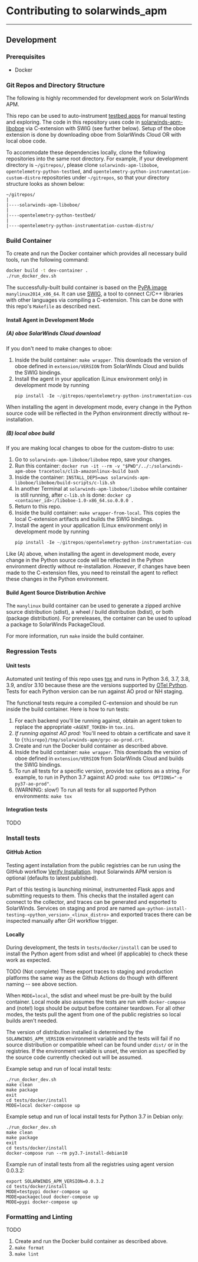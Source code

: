 # Contributing to solarwinds_apm
----

## Development

### Prerequisites

* Docker

### Git Repos and Directory Structure

The following is highly recommended for development work on SolarWinds APM.

This repo can be used to auto-instrument [testbed apps](https://github.com/appoptics/opentelemetry-python-testbed) for manual testing and exploring. The code in this repository uses code in [solarwinds-apm-liboboe](https://github.com/librato/solarwinds-apm-liboboe) via C-extension with SWIG (see further below). Setup of the oboe extension is done by downloading oboe from SolarWinds Cloud OR with local oboe code.

To accommodate these dependencies locally, clone the following repositories into the same root directory. For example, if your development directory is `~/gitrepos/`, please clone `solarwinds-apm-liboboe`, `opentelemetry-python-testbed`, and `opentelemetry-python-instrumentation-custom-distro` repositories under `~/gitrepos`, so that your directory structure looks as shown below:
```
~/gitrepos/
|
|----solarwinds-apm-liboboe/
|
|----opentelemetry-python-testbed/
|
|----opentelemetry-python-instrumentation-custom-distro/
```
### Build Container

To create and run the Docker container which provides all necessary build tools, run the following command:
```bash
docker build -t dev-container .
./run_docker_dev.sh
```

The successfully-built build container is based on the [PyPA image](https://github.com/pypa/manylinux) `manylinux2014_x86_64`. It can use [SWIG](https://www.swig.org/Doc1.3/Python.html), a tool to connect C/C++ libraries with other languages via compiling a C-extension. This can be done with this repo's `Makefile` as described next.

#### Install Agent in Development Mode

##### (A) oboe SolarWinds Cloud download

If you don't need to make changes to oboe:

1. Inside the build container: `make wrapper`. This downloads the version of oboe defined in `extension/VERSION` from SolarWinds Cloud and builds the SWIG bindings.
2. Install the agent in your application (Linux environment only) in development mode by running
   ```python
   pip install -Ie ~/gitrepos/opentelemetry-python-instrumentation-custom-distro/
   ```
When installing the agent in development mode, every change in the Python source code will be reflected in the Python environment directly without re-installation.

##### (B) local oboe build

If you are making local changes to oboe for the custom-distro to use:

1. Go to `solarwinds-apm-liboboe/liboboe` repo, save your changes.
2. Run this container: `docker run -it --rm -v "$PWD"/../:/solarwinds-apm-oboe tracetools/clib-amazonlinux-build bash`
3. Inside the container: `INSTALL_DEPS=aws solarwinds-apm-liboboe/liboboe/build-scripts/c-lib.sh`
4. In another Terminal at `solarwinds-apm-liboboe/liboboe` while container is still running, after `c-lib.sh` is done: `docker cp <container_id>:/liboboe-1.0-x86_64.so.0.0.0 .`
5. Return to this repo.
6. Inside the build container: `make wrapper-from-local`. This copies the local C-extension artifacts and builds the SWIG bindings.
7. Install the agent in your application (Linux environment only) in development mode by running
   ```python
   pip install -Ie ~/gitrepos/opentelemetry-python-instrumentation-custom-distro/
   ```
Like (A) above, when installing the agent in development mode, every change in the Python source code will be reflected in the Python environment directly without re-installation. _However_, if changes have been made to the C-extension files, you need to reinstall the agent to reflect these changes in the Python environment.

#### Build Agent Source Distribution Archive

The `manylinux` build container can be used to generate a zipped archive source distribution (sdist), a wheel / build distribution (bdist), or both (package distribution). For prereleases, the container can be used to upload a package to SolarWinds PackageCloud.

For more information, run `make` inside the build container.

### Regression Tests

#### Unit tests

Automated unit testing of this repo uses [tox](https://tox.readthedocs.io) and runs in Python 3.6, 3.7, 3.8, 3.9, and/or 3.10 because these are the versions supported by [OTel Python](https://github.com/open-telemetry/opentelemetry-python/blob/main/tox.ini). Tests for each Python version can be run against AO prod or NH staging.

The functional tests require a compiled C-extension and should be run inside the build container. Here is how to run tests:

1. For each backend you'll be running against, obtain an agent token to replace the appropriate `<AGENT_TOKEN>` in `tox.ini`.
2. _If running against AO prod:_ You'll need to obtain a certificate and save it to `{thisrepo}/tmp/solarwinds-apm/grpc-ao-prod.crt`. 
3. Create and run the Docker build container as described above.
4. Inside the build container: `make wrapper`. This downloads the version of oboe defined in `extension/VERSION` from SolarWinds Cloud and builds the SWIG bindings.
5. To run all tests for a specific version, provide tox options as a string. For example, to run in Python 3.7 against AO prod: `make tox OPTIONS="-e py37-ao-prod"`.
6. (WARNING: slow!) To run all tests for all supported Python environments: `make tox`

#### Integration tests

TODO

### Install tests

#### GitHub Action

Testing agent installation from the public registries can be run using the GitHub workflow [Verify Installation](https://github.com/appoptics/opentelemetry-python-instrumentation-custom-distro/actions/workflows/verify_install.yaml). Input Solarwinds APM version is optional (defaults to latest published).

Part of this testing is launching minimal, instrumented Flask apps and submitting requests to them. This checks that the installed agent can connect to the collector, and traces can be generated and exported to SolarWinds. Services on staging and prod are named `apm-python-install-testing-<python_version>_<linux_distro>` and exported traces there can be inspected manually after GH workflow trigger.

#### Locally

During development, the tests in `tests/docker/install` can be used to install the Python agent from sdist and wheel (if applicable) to check these work as expected.

TODO (Not complete) These export traces to staging and production platforms the same way as the Github Actions do though with different naming -- see above section.

When `MODE=local`, the sdist and wheel must be pre-built by the build container. Local mode also assumes the tests are run with `docker-compose` and (note!) logs should be output before container teardown. For all other modes, the tests pull the agent from one of the public registries so local builds aren't needed.

The version of distribution installed is determined by the `SOLARWINDS_APM_VERSION` environment variable and the tests will fail if no source distribution or compatible wheel can be found under `dist/` or in the registries. If the environment variable is unset, the version as specified by the source code currently checked out will be assumed.

Example setup and run of local install tests:
```
./run_docker_dev.sh
make clean
make package
exit
cd tests/docker/install
MODE=local docker-compose up
```

Example setup and run of local install tests for Python 3.7 in Debian only:
```
./run_docker_dev.sh
make clean
make package
exit
cd tests/docker/install
docker-compose run --rm py3.7-install-debian10
```

Example run of install tests from all the registries using agent version 0.0.3.2:
```
export SOLARWINDS_APM_VERSION=0.0.3.2
cd tests/docker/install
MODE=testpypi docker-compose up
MODE=packagecloud docker-compose up
MODE=pypi docker-compose up
```

### Formatting and Linting

TODO

1. Create and run the Docker build container as described above.
2. `make format`
3. `make lint`
